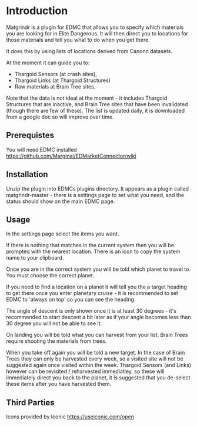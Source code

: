 Introduction
====

Matgrindr is a plugin for EDMC that allows you to specify which 
materials you are looking for in Elite Dangerous. It will then 
direct you to locations for those materials and tell you what 
to do when you get there.

It does this by using lists of locations derived from Canonn datasets.

At the moment it can guide you to:
* Thargoid Sensors (at crash sites), 
* Thargoid Links (at Thargoid Structures) 
* Raw materials at Brain Tree sites.

Note that the data is not ideal at the moment - it includes Thargoid Structures
that are inactive, and Brain Tree sites that have been invalidated (though
there are few of these). The list is updated daily, it is downloaded from 
a google doc so will improve over time. 

Prerequistes
----

You will need EDMC installed https://github.com/Marginal/EDMarketConnector/wiki

Installation
----

Unzip the plugin into EDMCs plugins directory. It appears as a plugin called
matgrindr-master - there is a settings page to set what you need, and the 
status should show on the main EDMC page. 

Usage
----

In the settings page select the items you want. 

If there is nothing that matches in the current system then you will be 
prompted with the nearest location. There is an icon to copy the system
name to your clipboard.

Once you are in the correct system you will be told which planet to 
travel to. You must choose the correct planet.

If you need to find a location on a planet it will tell you the a target 
heading to get there once you enter planetary cruise - it is
recommended to set EDMC to 'always on top' so you can see the heading.

The angle of descent is only shown once it is at least 30 degrees - it's recommended to start descent a bit later as if your angle becomes less than 30 degree
you will not be able to see it.

On landing you will be told what you can harvest from your list. Brain Trees
require shooting the materials from trees.

When you take off again you will be told a new target. In the case of Brain
Trees they can only be harvested every week, so a visited site will not be
suggested again once visited within the week. Thargoid Sensors (and Links) 
however can be revisited / reharvested immediatley, so these will immediately
direct you back to the planet, it is suggested that you de-select these items
after you have harvested them.

Third Parties
-----

Icons provided by Iconic https://useiconic.com/open

